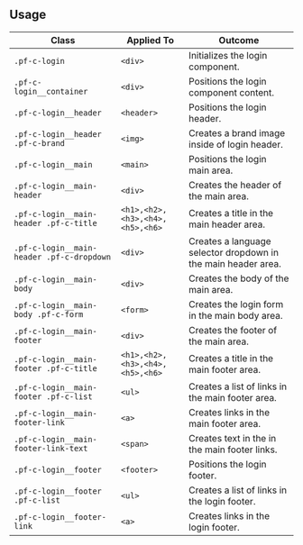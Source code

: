 ## Usage

| Class | Applied To | Outcome |
| -- | -- | -- |
| `.pf-c-login` | `<div>` |  Initializes the login component. |
| `.pf-c-login__container` | `<div>` |  Positions the login component content. |
| `.pf-c-login__header` | `<header>` |  Positions the login header. |
| `.pf-c-login__header .pf-c-brand` | `<img>` |  Creates a brand image inside of login header. |
| `.pf-c-login__main` | `<main>` |  Positions the login main area. |
| `.pf-c-login__main-header` | `<div>` |  Creates the header of the main area. |
| `.pf-c-login__main-header .pf-c-title` | `<h1>,<h2>,<h3>,<h4>,<h5>,<h6>` |  Creates a title in the main header area. |
| `.pf-c-login__main-header .pf-c-dropdown` | `<div>` |  Creates a language selector dropdown in the main header area. |
| `.pf-c-login__main-body` | `<div>` |  Creates the body of the main area. |
| `.pf-c-login__main-body .pf-c-form` | `<form>` |  Creates the login form in the main body area. |
| `.pf-c-login__main-footer` | `<div>` |  Creates the footer of the main area. |
| `.pf-c-login__main-footer .pf-c-title` | `<h1>,<h2>,<h3>,<h4>,<h5>,<h6>` |  Creates a title in the main footer area. |
| `.pf-c-login__main-footer .pf-c-list` | `<ul>` |  Creates a list of links in the main footer area. |
| `.pf-c-login__main-footer-link` | `<a>` |  Creates links in the main footer area. |
| `.pf-c-login__main-footer-link-text` | `<span>` |  Creates text in the in the main footer links. |
| `.pf-c-login__footer` | `<footer>` |  Positions the login footer. |
| `.pf-c-login__footer .pf-c-list` | `<ul>` |  Creates a list of links in the login footer. |
| `.pf-c-login__footer-link` | `<a>` |  Creates links in the login footer. |